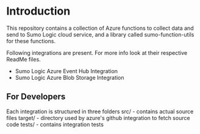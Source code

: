 # Introduction
This repository contains a collection of Azure functions to collect data and send to Sumo Logic cloud service, and a library called sumo-function-utils for these functions.

Following integrations are present. For more info look at their respective ReadMe files.

* Sumo Logic Azure Event Hub Integration
* Sumo Logic Azure Blob Storage Integration

## For Developers
Each integration is structured in three folders
src/     - contains actual source files
target/  - directory used by azure's github integration to fetch source code
tests/   - contains integration tests

